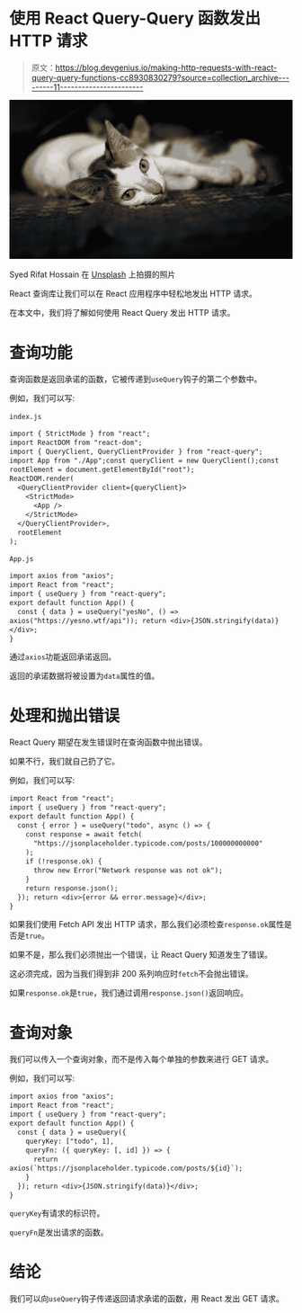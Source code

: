 # 使用 React Query-Query 函数发出 HTTP 请求

> 原文：<https://blog.devgenius.io/making-http-requests-with-react-query-query-functions-cc8930830279?source=collection_archive---------11----------------------->

![](img/4bd02c8cc5a713c15c9794a526c5a683.png)

Syed Rifat Hossain 在 [Unsplash](https://unsplash.com?utm_source=medium&utm_medium=referral) 上拍摄的照片

React 查询库让我们可以在 React 应用程序中轻松地发出 HTTP 请求。

在本文中，我们将了解如何使用 React Query 发出 HTTP 请求。

# 查询功能

查询函数是返回承诺的函数，它被传递到`useQuery`钩子的第二个参数中。

例如，我们可以写:

`index.js`

```
import { StrictMode } from "react";
import ReactDOM from "react-dom";
import { QueryClient, QueryClientProvider } from "react-query";
import App from "./App";const queryClient = new QueryClient();const rootElement = document.getElementById("root");
ReactDOM.render(
  <QueryClientProvider client={queryClient}>
    <StrictMode>
      <App />
    </StrictMode>
  </QueryClientProvider>,
  rootElement
);
```

`App.js`

```
import axios from "axios";
import React from "react";
import { useQuery } from "react-query";
export default function App() {
  const { data } = useQuery("yesNo", () => axios("https://yesno.wtf/api")); return <div>{JSON.stringify(data)}</div>;
}
```

通过`axios`功能返回承诺返回。

返回的承诺数据将被设置为`data`属性的值。

# 处理和抛出错误

React Query 期望在发生错误时在查询函数中抛出错误。

如果不行，我们就自己扔了它。

例如，我们可以写:

```
import React from "react";
import { useQuery } from "react-query";
export default function App() {
  const { error } = useQuery("todo", async () => {
    const response = await fetch(
      "https://jsonplaceholder.typicode.com/posts/100000000000"
    );
    if (!response.ok) {
      throw new Error("Network response was not ok");
    }
    return response.json();
  }); return <div>{error && error.message}</div>;
}
```

如果我们使用 Fetch API 发出 HTTP 请求，那么我们必须检查`response.ok`属性是否是`true`。

如果不是，那么我们必须抛出一个错误，让 React Query 知道发生了错误。

这必须完成，因为当我们得到非 200 系列响应时`fetch`不会抛出错误。

如果`response.ok`是`true`，我们通过调用`response.json()`返回响应。

# 查询对象

我们可以传入一个查询对象，而不是传入每个单独的参数来进行 GET 请求。

例如，我们可以写:

```
import axios from "axios";
import React from "react";
import { useQuery } from "react-query";
export default function App() {
  const { data } = useQuery({
    queryKey: ["todo", 1],
    queryFn: ({ queryKey: [, id] }) => {
      return axios(`https://jsonplaceholder.typicode.com/posts/${id}`);
    }
  }); return <div>{JSON.stringify(data)}</div>;
}
```

`queryKey`有请求的标识符。

`queryFn`是发出请求的函数。

# 结论

我们可以向`useQuery`钩子传递返回请求承诺的函数，用 React 发出 GET 请求。